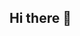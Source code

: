 ## Hi there 👋

<!--
I'm Patrick Priewe, a german (Karlsruhe-based) aspiring developer / data analyst! 

I recently picked up learning Python and SQL and currently am on a path to build experteer in the field of data science.
So far, I'm kinda falling in love with Python, and made my first (not so tiny) steps already using that fantastic technology!

Professionaly, I am interested in the fields of energy economics and software. So far having gathered professional experience in product ownership (software-focused, german SME doing CRM) and project management (said SME, as well as coordinating strategic projects in a big german energy supplier). Currently (as well as in the new future) aspiring to get deeper into technology and working for that purpose!

Recently.... I finished my first SQL-project! I set up a small database (using dummy data) containing various tables and relations that allow to map the processes of a small retail company.

Recently.... finished my first python-project, a small (terminal-based) 2d-RPG (wander a small map, encounter enemies in round based fights, deploy "powerpals", your small fighters). It was much fun and I'm actually pretty proud of what I achieved in barely two weeks programming time in the project (which was my first one so far)!!

Recently.... I finished my second python project! This one led me further towards my true purpose of learning python: work with, examine, and visualize data!! I boosted my skills in the python packages numpy, pandas, plotly express, and dash (also including pickle and getting introduced to html-formatting)! I came up with several awesome dashboards, the project as a whole is included in jupyter notebooks (which are the state of the art medium für data analysises currently).

Coming up soon.... I will start working on my first machine learning project! 

Eventually.... I am stoked to some day combine these skills in data- and ML-based projects in the energy sector! 

-->
